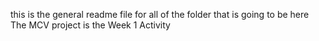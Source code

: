 this is the general readme file for all of the folder that is going to be here
The MCV project is the Week 1 Activity
